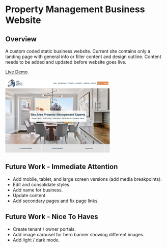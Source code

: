 # Property Management Business Website

## Overview

A custom coded static business website. Current site contains only a landing page with general info or filler content and design outline. Content needs to be added and updated before website goes live.

[Live Demo](https://meek-biscochitos-0bbd83.netlify.app)

<img src="./src/img/home-screenshot.png" width="65%">

## Future Work - Immediate Attention

- Add mobile, tablet, and large screen versions (add media breakpoints).
- Edit and consolidate styles.
- Add name for business.
- Update content.
- Add secondary pages and fix page links.

## Future Work - Nice To Haves

- Create tenant / owner portals.
- Add image carousel for hero banner showing different images.
- Add light / dark mode.
